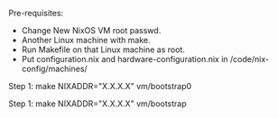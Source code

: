 Pre-requisites:
- Change New NixOS VM root passwd.
- Another Linux machine with make. 
- Run Makefile on that Linux machine as root.
- Put configuration.nix and hardware-configuration.nix in /code/nix-config/machines/

Step 1:
make NIXADDR="X.X.X.X" vm/bootstrap0

Step 1:
make NIXADDR="X.X.X.X" vm/bootstrap

